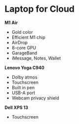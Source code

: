 # Laptop for Cloud

**M1 Air**

- Gold color
- Efficient M1 chip
- AirDrop
- 8-core GPU
- GarageBand
- iMessage, Notes, Wallet

**Lenovo Yoga C940**

- Dolby atmos
- Touchscreen
- Built in pen
- USB-A port
- Webcam privacy shield

**Dell XPS 13**

- Touchscreen
